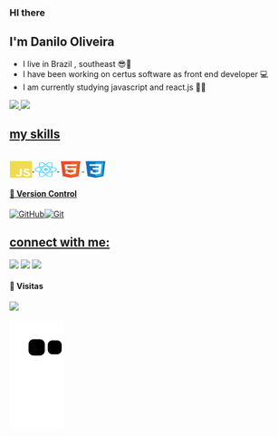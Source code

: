 ### HI there
## I'm  Danilo Oliveira


- I live in Brazil , southeast :sunglasses::sunrise:
- I have been working on certus software as front end developer :computer:
- I am currently studying javascript and react.js  :student:


<div>
  <a href="https://github.com/danilo-programadorr">
  <img height="180em" src="https://github-readme-stats.vercel.app/api?username=danilo-programadorr&show_icons=true&theme=dracula&include_all_commits=true&count_private=true"/>
  <img height="180em" src="https://github-readme-stats.vercel.app/api/top-langs/?username=danilo-programadorr&layout=compact&langs_count=7&theme=dracula"/>
</div>

## my skills
 
<div style="display: inline_block"><br>
  <img align="center" alt="dan-Js" height="30" width="40" src="https://raw.githubusercontent.com/devicons/devicon/master/icons/javascript/javascript-plain.svg">
  <img align="center" alt="dan-React" height="30" width="40" src="https://raw.githubusercontent.com/devicons/devicon/master/icons/react/react-original.svg">
  <img align="center" alt="dan-HTML" height="30" width="40" src="https://raw.githubusercontent.com/devicons/devicon/master/icons/html5/html5-original.svg">
  <img align="center" alt="dan-CSS" height="30" width="40" src="https://raw.githubusercontent.com/devicons/devicon/master/icons/css3/css3-original.svg">
</div>
  
  #### 🔨 Version Control
<img alt="GitHub" src="https://img.shields.io/badge/github-%23121011.svg?style=for-the-badge&logo=github&logoColor=white"/><img alt="Git" src="https://img.shields.io/badge/git-%23F05033.svg?style=for-the-badge&logo=git&logoColor=white"/>
  
  ## connect with me: 
 
<div> 
  <a href="https://www.instagram.com/danillocode/" target="_blank"><img src="https://img.shields.io/badge/-Instagram-%23E4405F?style=for-the-badge&logo=instagram&logoColor=white" target="_blank"></a> 	
  <a href = "mailto:danilooliveira.cnt@gmail.com"><img src="https://img.shields.io/badge/-Gmail-%23333?style=for-the-badge&logo=gmail&logoColor=white" target="_blank"></a>
  <a href="https://www.linkedin.com/in/danilo-oliveira-santos-20b2641b7/" target="_blank"><img src="https://img.shields.io/badge/-LinkedIn-%230077B5?style=for-the-badge&logo=linkedin&logoColor=white" target="_blank"></a> 
 
  
  #### 👋 Visitas
<img src="https://profile-counter.glitch.me/danilo-programadorr/count.svg" />
</div>


![Snake animation](https://github.com/danilo-programadorr/danilo-programadorr/blob/output/github-contribution-grid-snake.svg)



<!--
**danilo-programadorr/danilo-programadorr** is a ✨ _special_ ✨ repository because its `README.md` (this file) appears on your GitHub profile.

Here are some ideas to get you started:

- 🔭 I’m currently working on ...
- 🌱 I’m currently learning ...
- 👯 I’m looking to collaborate on ...
- 🤔 I’m looking for help with ...
- 💬 Ask me about ...
- 📫 How to reach me: ...
- 😄 Pronouns: ...
- ⚡ Fun fact: ...
-->
